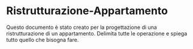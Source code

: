 # Ristrutturazione-Appartamento
Questo documento è stato creato per la progettazione di una ristrutturazione di un appartamento.
Delimita tutte le operazione e spiega tutto quello che bisogna fare.
